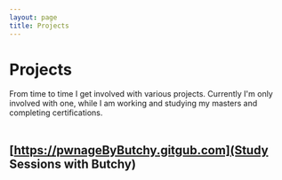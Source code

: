```yaml
---
layout: page
title: Projects
---
```


# Projects
From time to time I get involved with various projects. Currently I'm only involved with one, while I am working and studying my masters and completing certifications.
<br /><br />
## [https://pwnageByButchy.gitgub.com](Study Sessions with Butchy)
